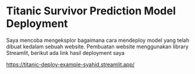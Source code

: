 # Titanic Survivor Prediction Model Deployment
Saya mencoba mengeksplor bagaimana cara mendeploy model yang telah dibuat kedalam sebuah website. Pembuatan website menggunakan library Streamlit, berikut ada link hasil deployment saya

https://titanic-deploy-example-syahid.streamlit.app/
